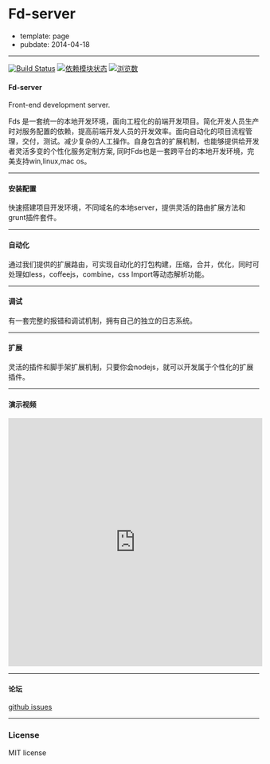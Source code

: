 # Fd-server

- template: page
- pubdate: 2014-04-18

----------

[![Build Status](https://travis-ci.org/SinaBlogFE/fd-server.png?branch=master)](https://travis-ci.org/SinaBlogFE/fd-server) 
[![依赖模块状态](https://david-dm.org/SinaBlogFE/fd-server.png)](http://david-dm.org/SinaBlogFE/fd-server)
[![浏览数](https://sourcegraph.com/api/repos/github.com/SinaBlogFE/fd-server/counters/views.png?no-count)](https://sourcegraph.com/github.com/SinaBlogFE/fd-server)

#### Fd-server 

Front-end development server.

Fds 是一套统一的本地开发环境，面向工程化的前端开发项目。简化开发人员生产时对服务配置的依赖，提高前端开发人员的开发效率。面向自动化的项目流程管理，交付，测试。减少复杂的人工操作。自身包含的扩展机制，也能够提供给开发者灵活多变的个性化服务定制方案, 同时Fds也是一套跨平台的本地开发环境，完美支持win,linux,mac os。

---

#### 安装配置

快速搭建项目开发环境，不同域名的本地server，提供灵活的路由扩展方法和grunt插件套件。

---

#### 自动化

通过我们提供的扩展路由，可实现自动化的打包构建，压缩，合并，优化，同时可处理如less，coffeejs，combine，css Import等动态解析功能。

---

#### 调试

有一套完整的报错和调试机制，拥有自己的独立的日志系统。

---

#### 扩展

灵活的插件和脚手架扩展机制，只要你会nodejs，就可以开发属于个性化的扩展插件。

---

#### 演示视频

<iframe height=498 width=510 src="http://player.youku.com/embed/XNzAwMzczNzM2" frameborder=0 allowfullscreen></iframe>

---

#### 论坛

[github issues](https://github.com/liuxiaoyue/fd-server/issues)

---

### License

MIT license


